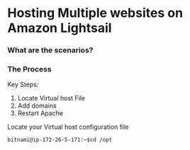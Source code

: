 # Hosting Multiple websites on Amazon Lightsail

### What are the scenarios?

### The Process
Key Steps:
1. Locate Virtual host File
2. Add domains
3. Restart Apache

Locate your Virtual host configuration file
```
bitnami@ip-172-26-5-171:~$cd /opt
```




<!--stackedit_data:
eyJoaXN0b3J5IjpbNTc1MTgwMzA2LDY1MjA4OTg5XX0=
-->